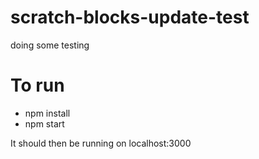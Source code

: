 # scratch-blocks-update-test
doing some testing

# To run
* npm install
* npm start

It should then be running on localhost:3000
